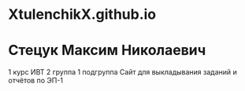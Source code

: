 # XtulenchikX.github.io
# Стецук Максим Николаевич
1 курс ИВТ
2 группа 1 подгруппа
Сайт для выкладывания заданий и отчётов по ЭП-1
